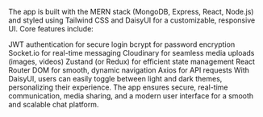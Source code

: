 The app is built with the MERN stack (MongoDB, Express, React, Node.js) and styled using Tailwind CSS and DaisyUI for a customizable, responsive UI. Core features include:

JWT authentication for secure login
bcrypt for password encryption
Socket.io for real-time messaging
Cloudinary for seamless media uploads (images, videos)
Zustand (or Redux) for efficient state management
React Router DOM for smooth, dynamic navigation
Axios for API requests
With DaisyUI, users can easily toggle between light and dark themes, personalizing their experience. The app ensures secure, real-time communication, media sharing, and a modern user interface for a smooth and scalable chat platform.
